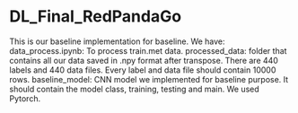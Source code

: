 # DL_Final_RedPandaGo
This is our baseline implementation for baseline.
We have:
	data_process.ipynb: 
	To process train.met data.
	processed_data: 
	folder that contains all our data saved in .npy format after transpose. There are 440 labels and 440 data files. Every label and data file should contain 10000 rows. 
	baseline_model:
	CNN model we implemented for baseline purpose. It should contain the model class, training, testing and main. We used Pytorch.
	
	